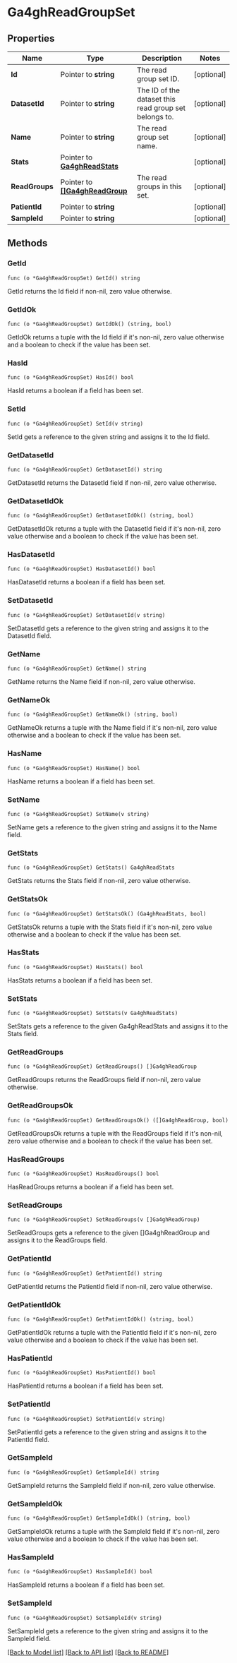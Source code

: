 # Ga4ghReadGroupSet

## Properties

Name | Type | Description | Notes
------------ | ------------- | ------------- | -------------
**Id** | Pointer to **string** | The read group set ID. | [optional] 
**DatasetId** | Pointer to **string** | The ID of the dataset this read group set belongs to. | [optional] 
**Name** | Pointer to **string** | The read group set name. | [optional] 
**Stats** | Pointer to [**Ga4ghReadStats**](ga4ghReadStats.md) |  | [optional] 
**ReadGroups** | Pointer to [**[]Ga4ghReadGroup**](ga4ghReadGroup.md) | The read groups in this set. | [optional] 
**PatientId** | Pointer to **string** |  | [optional] 
**SampleId** | Pointer to **string** |  | [optional] 

## Methods

### GetId

`func (o *Ga4ghReadGroupSet) GetId() string`

GetId returns the Id field if non-nil, zero value otherwise.

### GetIdOk

`func (o *Ga4ghReadGroupSet) GetIdOk() (string, bool)`

GetIdOk returns a tuple with the Id field if it's non-nil, zero value otherwise
and a boolean to check if the value has been set.

### HasId

`func (o *Ga4ghReadGroupSet) HasId() bool`

HasId returns a boolean if a field has been set.

### SetId

`func (o *Ga4ghReadGroupSet) SetId(v string)`

SetId gets a reference to the given string and assigns it to the Id field.

### GetDatasetId

`func (o *Ga4ghReadGroupSet) GetDatasetId() string`

GetDatasetId returns the DatasetId field if non-nil, zero value otherwise.

### GetDatasetIdOk

`func (o *Ga4ghReadGroupSet) GetDatasetIdOk() (string, bool)`

GetDatasetIdOk returns a tuple with the DatasetId field if it's non-nil, zero value otherwise
and a boolean to check if the value has been set.

### HasDatasetId

`func (o *Ga4ghReadGroupSet) HasDatasetId() bool`

HasDatasetId returns a boolean if a field has been set.

### SetDatasetId

`func (o *Ga4ghReadGroupSet) SetDatasetId(v string)`

SetDatasetId gets a reference to the given string and assigns it to the DatasetId field.

### GetName

`func (o *Ga4ghReadGroupSet) GetName() string`

GetName returns the Name field if non-nil, zero value otherwise.

### GetNameOk

`func (o *Ga4ghReadGroupSet) GetNameOk() (string, bool)`

GetNameOk returns a tuple with the Name field if it's non-nil, zero value otherwise
and a boolean to check if the value has been set.

### HasName

`func (o *Ga4ghReadGroupSet) HasName() bool`

HasName returns a boolean if a field has been set.

### SetName

`func (o *Ga4ghReadGroupSet) SetName(v string)`

SetName gets a reference to the given string and assigns it to the Name field.

### GetStats

`func (o *Ga4ghReadGroupSet) GetStats() Ga4ghReadStats`

GetStats returns the Stats field if non-nil, zero value otherwise.

### GetStatsOk

`func (o *Ga4ghReadGroupSet) GetStatsOk() (Ga4ghReadStats, bool)`

GetStatsOk returns a tuple with the Stats field if it's non-nil, zero value otherwise
and a boolean to check if the value has been set.

### HasStats

`func (o *Ga4ghReadGroupSet) HasStats() bool`

HasStats returns a boolean if a field has been set.

### SetStats

`func (o *Ga4ghReadGroupSet) SetStats(v Ga4ghReadStats)`

SetStats gets a reference to the given Ga4ghReadStats and assigns it to the Stats field.

### GetReadGroups

`func (o *Ga4ghReadGroupSet) GetReadGroups() []Ga4ghReadGroup`

GetReadGroups returns the ReadGroups field if non-nil, zero value otherwise.

### GetReadGroupsOk

`func (o *Ga4ghReadGroupSet) GetReadGroupsOk() ([]Ga4ghReadGroup, bool)`

GetReadGroupsOk returns a tuple with the ReadGroups field if it's non-nil, zero value otherwise
and a boolean to check if the value has been set.

### HasReadGroups

`func (o *Ga4ghReadGroupSet) HasReadGroups() bool`

HasReadGroups returns a boolean if a field has been set.

### SetReadGroups

`func (o *Ga4ghReadGroupSet) SetReadGroups(v []Ga4ghReadGroup)`

SetReadGroups gets a reference to the given []Ga4ghReadGroup and assigns it to the ReadGroups field.

### GetPatientId

`func (o *Ga4ghReadGroupSet) GetPatientId() string`

GetPatientId returns the PatientId field if non-nil, zero value otherwise.

### GetPatientIdOk

`func (o *Ga4ghReadGroupSet) GetPatientIdOk() (string, bool)`

GetPatientIdOk returns a tuple with the PatientId field if it's non-nil, zero value otherwise
and a boolean to check if the value has been set.

### HasPatientId

`func (o *Ga4ghReadGroupSet) HasPatientId() bool`

HasPatientId returns a boolean if a field has been set.

### SetPatientId

`func (o *Ga4ghReadGroupSet) SetPatientId(v string)`

SetPatientId gets a reference to the given string and assigns it to the PatientId field.

### GetSampleId

`func (o *Ga4ghReadGroupSet) GetSampleId() string`

GetSampleId returns the SampleId field if non-nil, zero value otherwise.

### GetSampleIdOk

`func (o *Ga4ghReadGroupSet) GetSampleIdOk() (string, bool)`

GetSampleIdOk returns a tuple with the SampleId field if it's non-nil, zero value otherwise
and a boolean to check if the value has been set.

### HasSampleId

`func (o *Ga4ghReadGroupSet) HasSampleId() bool`

HasSampleId returns a boolean if a field has been set.

### SetSampleId

`func (o *Ga4ghReadGroupSet) SetSampleId(v string)`

SetSampleId gets a reference to the given string and assigns it to the SampleId field.


[[Back to Model list]](../README.md#documentation-for-models) [[Back to API list]](../README.md#documentation-for-api-endpoints) [[Back to README]](../README.md)


